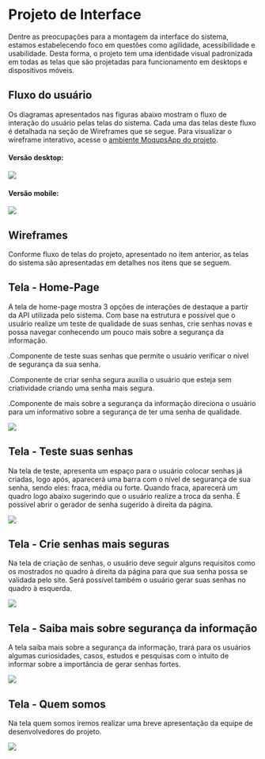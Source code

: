 
# Projeto de Interface

Dentre as preocupações para a montagem da interface do sistema, estamos estabelecendo foco em questões como agilidade, acessibilidade e usabilidade. Desta forma, o projeto tem uma identidade visual padronizada em todas as telas que são projetadas para funcionamento em desktops e dispositivos móveis. 

## Fluxo do usuário

Os diagramas apresentados nas figuras abaixo mostram o fluxo de interação do usuário pelas telas do sistema.
Cada uma das telas deste fluxo é detalhada na seção de Wireframes que se segue. Para visualizar o wireframe interativo, acesse o [ambiente MoqupsApp do projeto](https://app.moqups.com/CSq48rItB6ZC77nu99fnhuYfU07mzKEV/view/page/a4d0168da).  

#### Versão desktop:  

<img src="https://github.com/ICEI-PUC-Minas-PMV-ADS/pmv-ads-2022-2-e1-proj-web-t2-seguranca_informacao/blob/main/docs/img/Fluxo_desktop.PNG?raw=true"/> 


#### Versão mobile:  

<img src="https://github.com/ICEI-PUC-Minas-PMV-ADS/pmv-ads-2022-2-e1-proj-web-t2-seguranca_informacao/blob/main/docs/img/Fluxo_mobile.PNG?raw=true"/> 

## Wireframes

Conforme fluxo de telas do projeto, apresentado no item anterior, as telas do sistema são apresentadas em detalhes nos itens que se seguem.  

## Tela - Home-Page 

A tela de home-page mostra 3 opções de interações de destaque a partir da API utilizada pelo sistema. Com base na estrutura e possível que o usuário realize um teste de qualidade de suas senhas, crie senhas novas e possa navegar conhecendo um pouco mais sobre a segurança da informação.

.Componente de teste suas senhas que permite o usuário verificar o nível de  segurança da sua senha. 

.Componente de criar senha segura auxilia o usuário que esteja sem criatividade criando uma senha mais segura. 

.Componente de mais sobre a segurança da informação direciona o usuário para um informativo sobre a segurança de ter uma senha de qualidade. 

<img src="https://github.com/ICEI-PUC-Minas-PMV-ADS/pmv-ads-2022-2-e1-proj-web-t2-seguranca_informacao/blob/main/docs/img/tela%20home%20.png?raw=true"/>

## Tela - Teste suas senhas

Na tela de teste, apresenta um espaço para o usuário colocar senhas já criadas, logo após, aparecerá uma barra com o nível de segurança de sua senha, sendo eles: fraca, média ou forte. Quando fraca, aparecerá um quadro logo abaixo sugerindo que o usuário realize a troca da senha. É possível abrir o gerador de senha sugerido à direita da página. 

<img src="https://github.com/ICEI-PUC-Minas-PMV-ADS/pmv-ads-2022-2-e1-proj-web-t2-seguranca_informacao/blob/main/docs/img/teste%20de%20senha.png?raw=true"/>

## Tela - Crie senhas mais seguras 

Na tela de criação de senhas, o usuário deve seguir alguns requisitos como os mostrados no quadro à direita da página para que sua senha possa se validada pelo site. Será possível também o usuário gerar suas senhas no quadro à esquerda. 

 <img src="https://github.com/ICEI-PUC-Minas-PMV-ADS/pmv-ads-2022-2-e1-proj-web-t2-seguranca_informacao/blob/main/docs/img/crie%20senhas%20seguras.png?raw=true"/>
 
 ## Tela - Saiba mais sobre segurança da informação 
 
 A tela saiba mais sobre a segurança da informação, trará para os usuários algumas curiosidades, casos, estudos e pesquisas com o intuito de informar sobre a importância de gerar senhas fortes. 
 
 <img src="https://github.com/ICEI-PUC-Minas-PMV-ADS/pmv-ads-2022-2-e1-proj-web-t2-seguranca_informacao/blob/main/docs/img/saiba%20mais%20.png?raw=true"/>
 
 ## Tela - Quem somos 
 
 Na tela quem somos iremos realizar uma breve apresentação da equipe de desenvolvedores do projeto. 
 
 <img src="https://github.com/ICEI-PUC-Minas-PMV-ADS/pmv-ads-2022-2-e1-proj-web-t2-seguranca_informacao/blob/main/docs/img/quem%20somos.png?raw=true"/>
 



